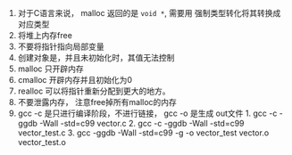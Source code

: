 
1. 对于C语言来说， malloc 返回的是 `void *`, 需要用 强制类型转化将其转换成对应类型
2. 将堆上内存free
3. 不要将指针指向局部变量
4. 创建对象是，并且未初始化时，其值无法控制
6. malloc 只开辟内存
7. cmalloc 开辟内存并且初始化为0
8. realloc 可以将指针重新分配到更大的地方。
9. 不要泄露内存， 注意free掉所有malloc的内存
10.  gcc -c 是只进行编译阶段，不进行链接， gcc -o 是生成 out文件
	1. gcc -c -ggdb -Wall -std=c99 vector.c
	2. gcc -c -ggdb -Wall -std=c99 vector_test.c
	3. gcc -ggdb -Wall -std=c99 -g -o vector_test  vector.o vector_test.o